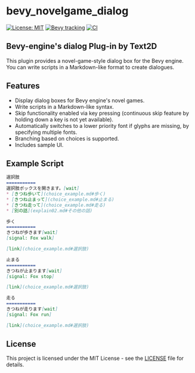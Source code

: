 # bevy_novelgame_dialog
[![License: MIT](https://img.shields.io/badge/License-MIT-yellow.svg)](https://opensource.org/licenses/MIT)
[![Bevy tracking](https://img.shields.io/badge/Bevy%20tracking-v0.13-lightblue)](https://github.com/bevyengine/bevy/blob/main/docs/plugins_guidelines.md#main-branch-tracking)
[![CI](https://github.com/ruzo-ruzo/bevy_novelgame_dialog/actions/workflows/bevy_ci.yml/badge.svg)](https://github.com/ruzo-ruzo/bevy_novelgame_dialog/actions/workflows/bevy_ci.yml)

## Bevy-engine's dialog Plug-in by Text2D

This plugin provides a novel-game-style dialog box for the Bevy engine. You can write scripts in a Markdown-like format to create dialogues.

## Features
- Display dialog boxes for Bevy engine's novel games.
- Write scripts in a Markdown-like syntax.
- Skip functionality enabled via key pressing (continuous skip feature by holding down a key is not yet available).
- Automatically switches to a lower priority font if glyphs are missing, by specifying multiple fonts.
- Branching based on choices is supported.
- Includes sample UI.

## Example Script
```markdown
選択肢
===========
選択肢ボックスを開きます。[wait]
* [きつね歩いて](choice_example.md#歩く)
* [きつね止まって](choice_example.md#止まる)
* [きつね走って](choice_example.md#走る)
* [別の話](explain02.md#その他の話)

歩く
===========
きつねが歩きます[wait]
[signal: Fox walk]

[link](choice_example.md#選択肢)

止まる
===========
きつねが止まります[wait]
[signal: Fox stop]

[link](choice_example.md#選択肢)

走る
===========
きつねが走ります[wait]
[signal: Fox run]

[link](choice_example.md#選択肢)

```

## License
This project is licensed under the MIT License - see the [LICENSE](LICENSE) file for details.
